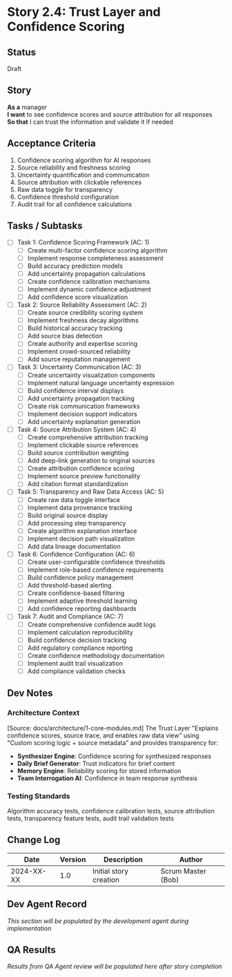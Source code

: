 # Story 2.4: Trust Layer and Confidence Scoring

## Status
Draft

## Story
**As a** manager  
**I want** to see confidence scores and source attribution for all responses  
**So that** I can trust the information and validate it if needed

## Acceptance Criteria
1. Confidence scoring algorithm for AI responses
2. Source reliability and freshness scoring
3. Uncertainty quantification and communication
4. Source attribution with clickable references
5. Raw data toggle for transparency
6. Confidence threshold configuration
7. Audit trail for all confidence calculations

## Tasks / Subtasks
- [ ] Task 1: Confidence Scoring Framework (AC: 1)
  - [ ] Create multi-factor confidence scoring algorithm
  - [ ] Implement response completeness assessment
  - [ ] Build accuracy prediction models
  - [ ] Add uncertainty propagation calculations
  - [ ] Create confidence calibration mechanisms
  - [ ] Implement dynamic confidence adjustment
  - [ ] Add confidence score visualization
- [ ] Task 2: Source Reliability Assessment (AC: 2)
  - [ ] Create source credibility scoring system
  - [ ] Implement freshness decay algorithms
  - [ ] Build historical accuracy tracking
  - [ ] Add source bias detection
  - [ ] Create authority and expertise scoring
  - [ ] Implement crowd-sourced reliability
  - [ ] Add source reputation management
- [ ] Task 3: Uncertainty Communication (AC: 3)
  - [ ] Create uncertainty visualization components
  - [ ] Implement natural language uncertainty expression
  - [ ] Build confidence interval displays
  - [ ] Add uncertainty propagation tracking
  - [ ] Create risk communication frameworks
  - [ ] Implement decision support indicators
  - [ ] Add uncertainty explanation generation
- [ ] Task 4: Source Attribution System (AC: 4)
  - [ ] Create comprehensive attribution tracking
  - [ ] Implement clickable source references
  - [ ] Build source contribution weighting
  - [ ] Add deep-link generation to original sources
  - [ ] Create attribution confidence scoring
  - [ ] Implement source preview functionality
  - [ ] Add citation format standardization
- [ ] Task 5: Transparency and Raw Data Access (AC: 5)
  - [ ] Create raw data toggle interface
  - [ ] Implement data provenance tracking
  - [ ] Build original source display
  - [ ] Add processing step transparency
  - [ ] Create algorithm explanation interface
  - [ ] Implement decision path visualization
  - [ ] Add data lineage documentation
- [ ] Task 6: Confidence Configuration (AC: 6)
  - [ ] Create user-configurable confidence thresholds
  - [ ] Implement role-based confidence requirements
  - [ ] Build confidence policy management
  - [ ] Add threshold-based alerting
  - [ ] Create confidence-based filtering
  - [ ] Implement adaptive threshold learning
  - [ ] Add confidence reporting dashboards
- [ ] Task 7: Audit and Compliance (AC: 7)
  - [ ] Create comprehensive confidence audit logs
  - [ ] Implement calculation reproducibility
  - [ ] Build confidence decision tracking
  - [ ] Add regulatory compliance reporting
  - [ ] Create confidence methodology documentation
  - [ ] Implement audit trail visualization
  - [ ] Add compliance validation checks

## Dev Notes

### Architecture Context
[Source: docs/architecture/1-core-modules.md]
The Trust Layer "Explains confidence scores, source trace, and enables raw data view" using "Custom scoring logic + source metadata" and provides transparency for:
- **Synthesizer Engine**: Confidence scoring for synthesized responses
- **Daily Brief Generator**: Trust indicators for brief content
- **Memory Engine**: Reliability scoring for stored information
- **Team Interrogation AI**: Confidence in team response synthesis

### Testing Standards
Algorithm accuracy tests, confidence calibration tests, source attribution tests, transparency feature tests, audit trail validation tests

## Change Log
| Date | Version | Description | Author |
|------|---------|-------------|---------|
| 2024-XX-XX | 1.0 | Initial story creation | Scrum Master (Bob) |

## Dev Agent Record
*This section will be populated by the development agent during implementation*

## QA Results
*Results from QA Agent review will be populated here after story completion*